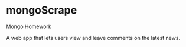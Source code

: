 # mongoScrape
Mongo Homework

A web app that lets users view and leave comments on the latest news.
